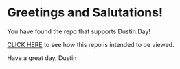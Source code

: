 # Greetings and Salutations!

You have found the repo that supports Dustin.Day!

[CLICK HERE](https://dustin.Day) to see how this repo is intended to be viewed.

Have a great day,
Dustin



